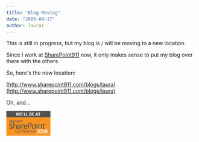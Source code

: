 ```yaml
---
title: "Blog Moving"
date: "2009-09-17"
author: laurar
---
```


This is still in progress, but my blog is / will be moving to a new location.

Since I work at [SharePoint911](http://www.sharepoint911.com) now, it only makes sense to put my blog over there with the others.

So, here's the new location:

[http://www.sharepoint911.com/blogs/laura](http://www.sharepoint911.com/blogs/laura)

Oh, and...

[![](images/spc09_well20be20at20spc09.jpg)](http://www.mssharepointconference.com)
